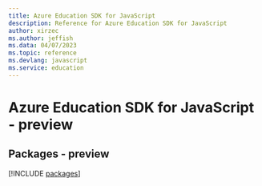 ```yaml
---
title: Azure Education SDK for JavaScript
description: Reference for Azure Education SDK for JavaScript
author: xirzec
ms.author: jeffish
ms.data: 04/07/2023
ms.topic: reference
ms.devlang: javascript
ms.service: education
---
```

# Azure Education SDK for JavaScript - preview
## Packages - preview
[!INCLUDE [packages](education-index.md)]